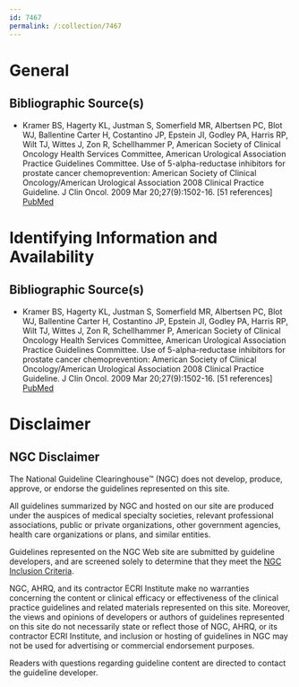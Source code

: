 ```yaml
---
id: 7467
permalink: /:collection/7467
---
```


# General

## Bibliographic Source(s)

- Kramer BS, Hagerty KL, Justman S, Somerfield MR, Albertsen PC, Blot WJ, Ballentine Carter H, Costantino JP, Epstein JI, Godley PA, Harris RP, Wilt TJ, Wittes J, Zon R, Schellhammer P, American Society of Clinical Oncology Health Services Committee, American Urological Association Practice Guidelines Committee. Use of 5-alpha-reductase inhibitors for prostate cancer chemoprevention: American Society of Clinical Oncology/American Urological Association 2008 Clinical Practice Guideline. J Clin Oncol. 2009 Mar 20;27(9):1502-16. [51 references] [ PubMed ](http://www.ncbi.nlm.nih.gov/entrez/query.fcgi?cmd=Retrieve&db=pubmed&dopt=Abstract&list_uids=19252137)

# Identifying Information and Availability

## Bibliographic Source(s)

- Kramer BS, Hagerty KL, Justman S, Somerfield MR, Albertsen PC, Blot WJ, Ballentine Carter H, Costantino JP, Epstein JI, Godley PA, Harris RP, Wilt TJ, Wittes J, Zon R, Schellhammer P, American Society of Clinical Oncology Health Services Committee, American Urological Association Practice Guidelines Committee. Use of 5-alpha-reductase inhibitors for prostate cancer chemoprevention: American Society of Clinical Oncology/American Urological Association 2008 Clinical Practice Guideline. J Clin Oncol. 2009 Mar 20;27(9):1502-16. [51 references] [ PubMed ](http://www.ncbi.nlm.nih.gov/entrez/query.fcgi?cmd=Retrieve&db=pubmed&dopt=Abstract&list_uids=19252137)

# Disclaimer

## NGC Disclaimer

The National Guideline Clearinghouse™ (NGC) does not develop, produce, approve, or endorse the guidelines represented on this site.

All guidelines summarized by NGC and hosted on our site are produced under the auspices of medical specialty societies, relevant professional associations, public or private organizations, other government agencies, health care organizations or plans, and similar entities.

Guidelines represented on the NGC Web site are submitted by guideline developers, and are screened solely to determine that they meet the [NGC Inclusion Criteria](/help-and-about/summaries/inclusion-criteria).

NGC, AHRQ, and its contractor ECRI Institute make no warranties concerning the content or clinical efficacy or effectiveness of the clinical practice guidelines and related materials represented on this site. Moreover, the views and opinions of developers or authors of guidelines represented on this site do not necessarily state or reflect those of NGC, AHRQ, or its contractor ECRI Institute, and inclusion or hosting of guidelines in NGC may not be used for advertising or commercial endorsement purposes.

Readers with questions regarding guideline content are directed to contact the guideline developer.

